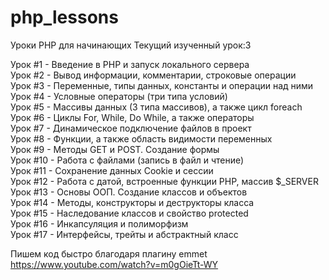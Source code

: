 ﻿# php_lessons
Уроки PHP для начинающих
Текущий изученный урок:3 <br />

Урок #1 - Введение в PHP и запуск локального сервера <br />
Урок #2 - Вывод информации, комментарии, строковые операции <br />
Урок #3 - Переменные, типы данных, константы и операции над ними <br />
Урок #4 - Условные операторы (три типа условий) <br />
Урок #5 - Массивы данных (3 типа массивов), а также цикл foreach <br />
Урок #6 - Циклы For, While, Do While, а также операторы <br />
Урок #7 - Динамическое подключение файлов в проект <br />
Урок #8 - Функции, а также область видимости переменных <br />
Урок #9 - Методы GET и POST. Создание формы <br />
Урок #10 - Работа с файлами (запись в файл и чтение) <br />
Урок #11 - Сохранение данных Cookie и сессии <br />
Урок #12 - Работа с датой, встроенные функции PHP, массив $_SERVER <br />
Урок #13 - Основы ООП. Создание классов и объектов <br />
Урок #14 - Методы, конструкторы и деструкторы класса <br />
Урок #15 - Наследование классов и свойство protected <br />
Урок #16 - Инкапсуляция и полиморфизм <br />
Урок #17 - Интерфейсы, трейты и абстрактный класс <br />

Пишем код быстро благодаря плагину emmet <br />
https://www.youtube.com/watch?v=m0gOieTt-WY